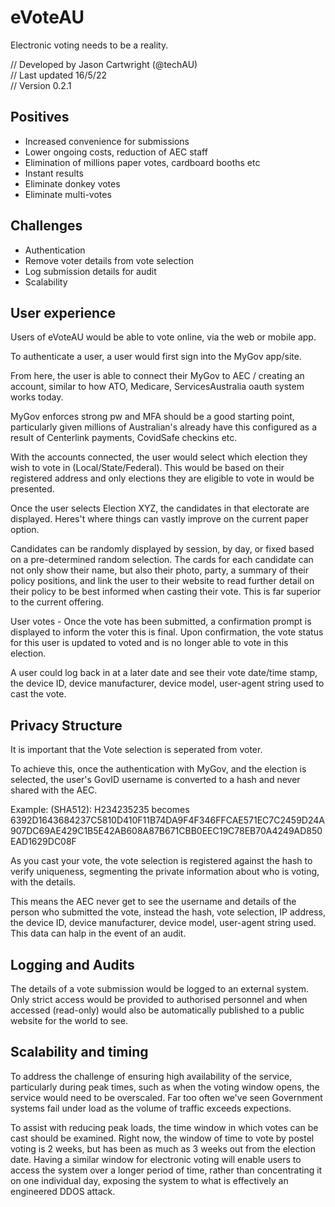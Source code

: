 # eVoteAU
Electronic voting needs to be a reality. 

// Developed by Jason Cartwright (@techAU)<br/>
// Last updated 16/5/22 <br/>
// Version 0.2.1

<h2>Positives</h2>
<ul>
  <li>Increased convenience for submissions </li>
  <li>Lower ongoing costs, reduction of AEC staff</li>
  <li>Elimination of millions paper votes, cardboard booths etc </li>
  <li>Instant results</li>
  <li>Eliminate donkey votes</li>
  <li>Eliminate multi-votes</li>
</ul>

<h2>Challenges</h2>
<ul>
  <li>Authentication</li>
  <li>Remove voter details from vote selection</li>
  <li>Log submission details for audit</li>
  <li>Scalability</li>
</ul>

<h2> User experience </h2>

Users of eVoteAU would be able to vote online, via the web or mobile app. 

To authenticate a user, a user would first sign into the MyGov app/site. 

From here, the user is able to connect their MyGov to AEC / creating an account, similar to how ATO, Medicare, ServicesAustralia oauth system works today. 

MyGov enforces strong pw and MFA should be a good starting point, particularly given millions of Australian's already have this configured as a result of Centerlink payments, CovidSafe checkins etc. 

With the accounts connected, the user would select which election they wish to vote in (Local/State/Federal). This would be based on their registered address and only elections they are eligible to vote in would be presented. 

Once the user selects Election XYZ, the candidates in that electorate are displayed. Heres't where things can vastly improve on the current paper option. 

Candidates can be randomly displayed by session, by day, or fixed based on a pre-determined random selection. The cards for each candidate can not only show their name, but also their photo, party, a summary of their policy positions, and link the user to their website to read further detail on their policy to be best informed when casting their vote. This is far superior to the current offering.

User votes - Once the vote has been submitted, a confirmation prompt is displayed to inform the voter this is final. Upon confirmation, the vote status for this user is updated to voted and is no longer able to vote in this election. 

A user could log back in at a later date and see their vote date/time stamp, the device ID, device manufacturer, device model, user-agent string used to cast the vote.

<H2>Privacy Structure </H2>

It is important that the Vote selection is seperated from voter. 

To achieve this, once the authentication with MyGov, and the election is selected, the user's GovID username is converted to a hash and never shared with the AEC. 

Example: (SHA512): H234235235 becomes 6392D1643684237C5810D410F11B74DA9F4F346FFCAE571EC7C2459D24A907DC69AE429C1B5E42AB608A87B671CBB0EEC19C78EB70A4249AD850EAD1629DC08F

As you cast your vote, the vote selection is registered against the hash to verify uniqueness, segmenting the private information about who is voting, with the details. 

This means the AEC never get to see the username and details of the person who submitted the vote, instead the hash, vote selection, IP address, the device ID, device manufacturer, device model, user-agent string used. This data can halp in the event of an audit. 

<H2>Logging and Audits</H2>
The details of a vote submission would be logged to an external system. Only strict access would be provided to authorised personnel and when accessed (read-only) would also be automatically published to a public website for the world to see. 

<H2>Scalability and timing </H2>
To address the challenge of ensuring high availability of the service, particularly during peak times, such as when the voting window opens, the service would need to be overscaled. Far too often we've seen Government systems fail under load as the volume of traffic exceeds expections. 

To assist with reducing peak loads, the time window in which votes can be cast should be examined. Right now, the window of time to vote by postel voting is 2 weeks, but has been as much as 3 weeks out from the election date. Having a similar window for electronic voting will enable users to access the system over a longer period of time, rather than concentrating it on one individual day, exposing the system to what is effectively an engineered DDOS attack.  
